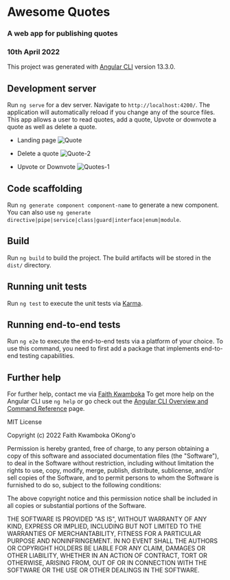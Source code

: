 # Awesome Quotes

### A web app for publishing quotes
### 10th April 2022

This project was generated with [Angular CLI](https://github.com/angular/angular-cli) version 13.3.0.

## Development server

Run `ng serve` for a dev server. Navigate to `http://localhost:4200/`. The application will automatically reload if you change any of the source files.
This app allows a user to read quotes, add a quote, Upvote or downvote a quote as well as delete a quote.

* Landing page
![Quote](https://user-images.githubusercontent.com/100117264/162615768-df96679a-c89d-4da2-a628-69e03b321cdf.png)

* Delete a quote
![Quote-2](https://user-images.githubusercontent.com/100117264/162615774-b51afc56-dd80-4682-a576-de6273726d4f.png)

* Upvote or Downvote
![Quotes-1](https://user-images.githubusercontent.com/100117264/162615782-d432961e-2382-4438-86f4-1b182d22044e.png)

## Code scaffolding

Run `ng generate component component-name` to generate a new component. You can also use `ng generate directive|pipe|service|class|guard|interface|enum|module`.

## Build

Run `ng build` to build the project. The build artifacts will be stored in the `dist/` directory.

## Running unit tests

Run `ng test` to execute the unit tests via [Karma](https://karma-runner.github.io).

## Running end-to-end tests

Run `ng e2e` to execute the end-to-end tests via a platform of your choice. To use this command, you need to first add a package that implements end-to-end testing capabilities.

## Further help

For further help, contact me via [Faith Kwamboka](okongofaith3@gmail.com)
To get more help on the Angular CLI use `ng help` or go check out the [Angular CLI Overview and Command Reference](https://angular.io/cli) page.

MIT License

Copyright (c) 2022 Faith Kwamboka OKong'o

Permission is hereby granted, free of charge, to any person obtaining a copy
of this software and associated documentation files (the "Software"), to deal
in the Software without restriction, including without limitation the rights
to use, copy, modify, merge, publish, distribute, sublicense, and/or sell
copies of the Software, and to permit persons to whom the Software is
furnished to do so, subject to the following conditions:

The above copyright notice and this permission notice shall be included in all
copies or substantial portions of the Software.

THE SOFTWARE IS PROVIDED "AS IS", WITHOUT WARRANTY OF ANY KIND, EXPRESS OR
IMPLIED, INCLUDING BUT NOT LIMITED TO THE WARRANTIES OF MERCHANTABILITY,
FITNESS FOR A PARTICULAR PURPOSE AND NONINFRINGEMENT. IN NO EVENT SHALL THE
AUTHORS OR COPYRIGHT HOLDERS BE LIABLE FOR ANY CLAIM, DAMAGES OR OTHER
LIABILITY, WHETHER IN AN ACTION OF CONTRACT, TORT OR OTHERWISE, ARISING FROM,
OUT OF OR IN CONNECTION WITH THE SOFTWARE OR THE USE OR OTHER DEALINGS IN THE
SOFTWARE.

